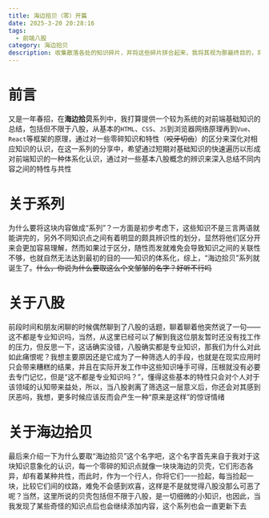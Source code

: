 ```yaml
---
title: 海边拾贝（零）开篇
date: 2025-3-20 20:28:16
tags: 
  - 前端八股
category: 海边拾贝 
description: 收集散落各处的知识碎片，并将这些碎片拼合起来，我将其视为那最终目的，将揭示某个事物本来的样貌
---
```


# 前言
又是一年春招，在**海边拾贝**系列中，我打算提供一个较为系统的对前端基础知识的总结，包括但不限于八股，从基本的`HTML`、`CSS`、`JS`到浏览器网络原理再到`Vue`、`React`等框架的原理，通过对一些零碎知识和特性（~~咬牙切齿~~）的区分来深化对相应知识的认识，在这一系列的分享中，希望通过短期对基础知识的快速遍历以形成对前端知识的一种体系化认识，通过对一些基本八股概念的辨识来深入总结不同内容之间的特性与共性

# 关于系列
为什么要将这块内容做成“系列”？一方面是初步考虑下，这些知识不是三言两语就能讲完的，另外不同知识点之间有着明显的颇具辨识性的划分，显然将他们区分开来会更加容易理解，然而如果过于区分，随性而发就难免会导致知识之间的关联性不够，也就自然无法达到最初的目的——知识的体系化，综上，“海边拾贝”系列就诞生了。~~什么，你说为什么要取这么个文邹邹的名字？好听不行吗~~

# 关于八股
前段时间和朋友闲聊的时候偶然聊到了八股的话题，聊着聊着他突然说了一句——这不都是专业知识吗，当然，从这里已经可以了解到我这位朋友暂时还没有找工作的压力，但反思一下，这话确实没错，八股确实都是专业知识，那我们为什么对此如此痛恨呢？我想主要原因还是它成为了一种筛选人的手段，也就是在现实应用时只会带来糟糕的结果，并且在实际开发工作中这些知识唾手可得，压根就没有必要去专门记忆，但是“这不都是专业知识吗？”，懂得这些基本的特性只会对个人对于该领域的认知带来益处，所以，当八股剥离了筛选这一层意义后，你还会对其感到厌恶吗，我想，更多时候应该反而会产生一种“原来是这样”的惊讶情绪

# 关于海边拾贝
最后来介绍一下为什么要取“海边拾贝”这个名字吧，这个名字首先来自于我对于这块知识意象化的认识，每一个零碎的知识点就像一块块海边的贝壳，它们形态各异，却有着某种共性，而此时，作为一个行人，你将它们一一捡起，每当捡起一块，比较它们间的纹路，难免不会感到欢喜，这样是不是就觉得八股没那么可恶了呢？当然，这里所说的贝壳包括但不限于八股，是一切细微的小知识，也因此，当我发现了某些奇怪的知识点后也会继续添加内容，这个系列也会一直更新下去